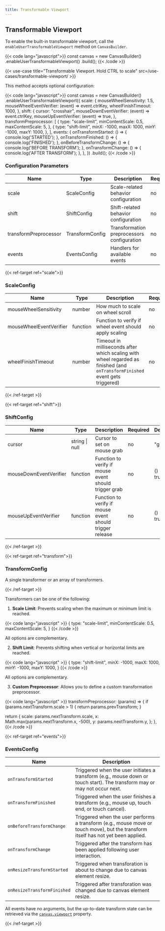 ```yaml
---
title: Transformable Viewport
---
```


## Transformable Viewport

To enable the built-in transformable viewport, call the `enableUserTransformableViewport` method on `CanvasBuilder`.

{{< code lang="javascript">}}
const canvas = new CanvasBuilder()
  .enableUserTransformableViewport()
  .build();
{{< /code >}}

{{< use-case title="Transformable Viewport. Hold CTRL to scale" src=/use-cases/transformable-viewport/ >}}

This method accepts optional configuration:

{{< code lang="javascript">}}
const canvas = new CanvasBuilder()
  .enableUserTransformableViewport({
    scale: {
      mouseWheelSensitivity: 1.5,
      mouseWheelEventVerifier: (event) => event.ctrlKey,
      wheelFinishTimeout: 1000,
    },
    shift: {
      cursor: "crosshair",
      mouseDownEventVerifier: (event) => event.ctrlKey,
      mouseUpEventVerifier: (event) => true,
    },
    transformPreprocessor: [
      {
        type: "scale-limit",
        minContentScale: 0.5,
        maxContentScale: 5,
      },
      {
        type: "shift-limit",
        minX: -1000,
        maxX: 1000,
        minY: -1000,
        maxY: 1000,
      },
    ],
    events: {
      onTransformStarted: () => {
        console.log('STARTED');
      },
      onTransformFinished: () => {
        console.log('FINISHED');
      },
      onBeforeTransformChange: () => {
        console.log('BEFORE TRANSFORM');
      },
      onTransformChange: () => {
        console.log('AFTER TRANSFORM');
      },
    },
  })
  .build();
{{< /code >}}

### Configuration Parameters

| Name                  | Type                                              | Description                                 | Required | Default |
|-----------------------|---------------------------------------------------|---------------------------------------------|----------|---------|
| scale                 | <span data-ref="scale">ScaleConfig</span>         | Scale-related behavior configuration        | no       | {}      |
| shift                 | <span data-ref="shift">ShiftConfig</span>         | Shift-related behavior configuration        | no       | {}      |
| transformPreprocessor | <span data-ref="transform">TransformConfig</span> | Transformation preprocessors configuration  | no       | {}      |
| events                | <span data-ref="events">EventsConfig</span>       | Handlers for available events               | no       | {}      |

{{< ref-target ref="scale">}}

### ScaleConfig

| Name                    | Type     | Description                                                                                                                  | Required | Default    |
|-------------------------|----------|------------------------------------------------------------------------------------------------------------------------------|----------|------------|
| mouseWheelSensitivity   | number   | How much to scale on wheel scroll                                                                                            | no       | 1          |
| mouseWheelEventVerifier | function | Function to verify if wheel event should apply scaling                                                                       | no       | () => true |
| wheelFinishTimeout      | number   | Timeout in milliseconds after which scaling with wheel regarded as finished (and `onTransformFinished` event gets triggered) | no       | 500        |

{{< /ref-target >}}

{{< ref-target ref="shift">}}

### ShiftConfig

| Name                   | Type           | Description                                              | Required | Default    |
|------------------------|----------------|----------------------------------------------------------|----------|------------|
| cursor                 | string \| null | Cursor to set on mouse grab                              | no       | "grab"     |
| mouseDownEventVerifier | function       | Function to verify if mouse event should trigger grab    | no       | () => true |
| mouseUpEventVerifier   | function       | Function to verify if mouse event should trigger release | no       | () => true |

{{< /ref-target >}}

{{< ref-target ref="transform">}}

### TransformConfig

A single transformer or an array of transformers.

{{< /ref-target >}}

Transformers can be one of the following:

1. **Scale Limit**: Prevents scaling when the maximum or minimum limit is reached.

{{< code lang="javascript" >}}
{
  type: "scale-limit",
  minContentScale: 0.5,
  maxContentScale: 5,
}
{{< /code >}}

All options are complementary.

2. **Shift Limit**: Prevents shifting when vertical or horizontal limits are reached.

{{< code lang="javascript" >}}
{
  type: "shift-limit",
  minX: -1000,
  maxX: 1000,
  minY: -1000,
  maxY: 1000,
}
{{< /code >}}

All options are complementary.

3. **Custom Preprocessor**: Allows you to define a custom transformation preprocessor.

{{< code lang="javascript" >}}
transformPreprocessor: (params) => {
  if (params.nextTransform.scale > 1) {
    return params.prevTransform;
  }

  return {
    scale: params.nextTransform.scale,
    x: Math.max(params.nextTransform.x, -500),
    y: params.nextTransform.y,
  };
},
{{< /code >}}

{{< ref-target ref="events">}}

### EventsConfig

| Name                        | Description                                                                                                                       |
|-----------------------------|-----------------------------------------------------------------------------------------------------------------------------------|
| `onTransformStarted`        | Triggered when the user initiates a transform (e.g., mouse down or touch start). The transform may or may not occur next.         |
| `onTransformFinished`       | Triggered when the user finishes a transform (e.g., mouse up, touch end, or touch cancel).                                        |
| `onBeforeTransformChange`   | Triggered when the user performs a transform (e.g., mouse move or touch move), but the transform itself has not yet been applied. |
| `onTransformChange`         | Triggered after the transform has been applied following user interaction.                                                        |
| `onResizeTransformStarted`  | Triggered when transforation is about to change due to canvas element resize.                                                     |
| `onResizeTransformFinished` | Triggered after transforation was changed due to canvas element resize.                                                           |

All events have no arguments, but the up-to-date transform state can be retrieved via the [`canvas.viewport`](/accessing-viewport-state) property.

{{< /ref-target >}}
